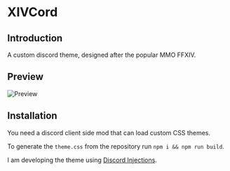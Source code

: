 # XIVCord

## Introduction

A custom discord theme, designed after the popular MMO FFXIV.

## Preview

![Preview](https://kura.is-pretty.sexy/284246.png)

## Installation

You need a discord client side mod that can load custom CSS themes.

To generate the `theme.css` from the repository run `npm i && npm run build`.

I am developing the theme using [Discord Injections](https://discordinjections.xyz).
